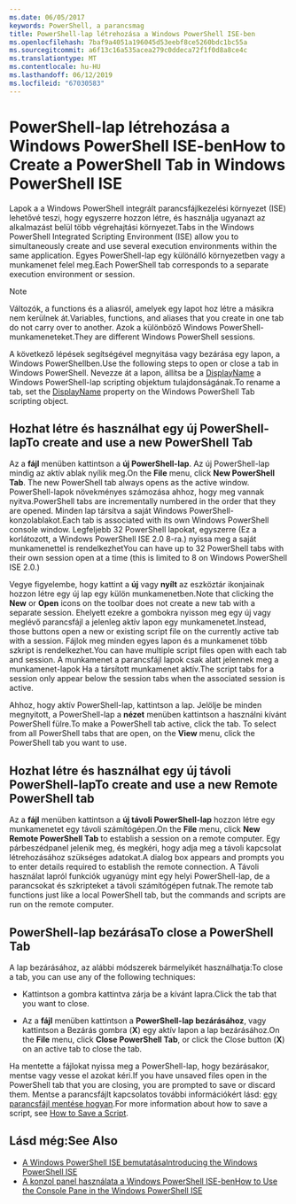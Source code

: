 ```yaml
---
ms.date: 06/05/2017
keywords: PowerShell, a parancsmag
title: PowerShell-lap létrehozása a Windows PowerShell ISE-ben
ms.openlocfilehash: 7baf9a4051a196045d53eebf8ce5260bdc1bc55a
ms.sourcegitcommit: a6f13c16a535acea279c0ddeca72f1f0d8a8ce4c
ms.translationtype: MT
ms.contentlocale: hu-HU
ms.lasthandoff: 06/12/2019
ms.locfileid: "67030583"
---
```

# <a name="how-to-create-a-powershell-tab-in-windows-powershell-ise"></a><span data-ttu-id="db3d1-103">PowerShell-lap létrehozása a Windows PowerShell ISE-ben</span><span class="sxs-lookup"><span data-stu-id="db3d1-103">How to Create a PowerShell Tab in Windows PowerShell ISE</span></span>

<span data-ttu-id="db3d1-104">Lapok a a Windows PowerShell integrált parancsfájlkezelési környezet (ISE) lehetővé teszi, hogy egyszerre hozzon létre, és használja ugyanazt az alkalmazást belül több végrehajtási környezet.</span><span class="sxs-lookup"><span data-stu-id="db3d1-104">Tabs in the Windows PowerShell Integrated Scripting Environment (ISE) allow you to simultaneously create and use several execution environments within the same application.</span></span>
<span data-ttu-id="db3d1-105">Egyes PowerShell-lap egy különálló környezetben vagy a munkamenet felel meg.</span><span class="sxs-lookup"><span data-stu-id="db3d1-105">Each PowerShell tab corresponds to a separate execution environment or session.</span></span>

> [!NOTE]
> <span data-ttu-id="db3d1-106">Változók, a functions és a aliasról, amelyek egy lapot hoz létre a másikra nem kerülnek át.</span><span class="sxs-lookup"><span data-stu-id="db3d1-106">Variables, functions, and aliases that you create in one tab do not carry over to another.</span></span> <span data-ttu-id="db3d1-107">Azok a különböző Windows PowerShell-munkameneteket.</span><span class="sxs-lookup"><span data-stu-id="db3d1-107">They are different Windows PowerShell sessions.</span></span>

<span data-ttu-id="db3d1-108">A következő lépések segítségével megnyitása vagy bezárása egy lapon, a Windows PowerShellben.</span><span class="sxs-lookup"><span data-stu-id="db3d1-108">Use the following steps to open or close a tab in Windows PowerShell.</span></span>
<span data-ttu-id="db3d1-109">Nevezze át a lapon, állítsa be a [DisplayName](object-model/The-PowerShellTab-Object.md#displayname) a Windows PowerShell-lap scripting objektum tulajdonságának.</span><span class="sxs-lookup"><span data-stu-id="db3d1-109">To rename a tab, set the [DisplayName](object-model/The-PowerShellTab-Object.md#displayname) property on the Windows PowerShell Tab scripting object.</span></span>

## <a name="to-create-and-use-a-new-powershell-tab"></a><span data-ttu-id="db3d1-110">Hozhat létre és használhat egy új PowerShell-lap</span><span class="sxs-lookup"><span data-stu-id="db3d1-110">To create and use a new PowerShell Tab</span></span>

<span data-ttu-id="db3d1-111">Az a **fájl** menüben kattintson a **új PowerShell-lap**. Az új PowerShell-lap mindig az aktív ablak nyílik meg.</span><span class="sxs-lookup"><span data-stu-id="db3d1-111">On the **File** menu, click **New PowerShell Tab**. The new PowerShell tab always opens as the active window.</span></span>
<span data-ttu-id="db3d1-112">PowerShell-lapok növekményes számozása ahhoz, hogy meg vannak nyitva.</span><span class="sxs-lookup"><span data-stu-id="db3d1-112">PowerShell tabs are incrementally numbered in the order that they are opened.</span></span>
<span data-ttu-id="db3d1-113">Minden lap társítva a saját Windows PowerShell-konzolablakot.</span><span class="sxs-lookup"><span data-stu-id="db3d1-113">Each tab is associated with its own Windows PowerShell console window.</span></span>
<span data-ttu-id="db3d1-114">Legfeljebb 32 PowerShell lapokat, egyszerre (Ez a korlátozott, a Windows PowerShell ISE 2.0 8-ra.) nyissa meg a saját munkamenettel is rendelkezhet</span><span class="sxs-lookup"><span data-stu-id="db3d1-114">You can have up to 32 PowerShell tabs with their own session open at a time (this is limited to 8 on Windows PowerShell ISE 2.0.)</span></span>

<span data-ttu-id="db3d1-115">Vegye figyelembe, hogy kattint a **új** vagy **nyílt** az eszköztár ikonjainak hozzon létre egy új lap egy külön munkamenetben.</span><span class="sxs-lookup"><span data-stu-id="db3d1-115">Note that clicking the **New** or **Open** icons on the toolbar does not create a new tab with a separate session.</span></span>
<span data-ttu-id="db3d1-116">Ehelyett ezekre a gombokra nyisson meg egy új vagy meglévő parancsfájl a jelenleg aktív lapon egy munkamenetet.</span><span class="sxs-lookup"><span data-stu-id="db3d1-116">Instead, those buttons open a new or existing script file on the currently active tab with a session.</span></span>
<span data-ttu-id="db3d1-117">Fájlok meg minden egyes lapon és a munkamenet több szkript is rendelkezhet.</span><span class="sxs-lookup"><span data-stu-id="db3d1-117">You can have multiple script files open with each tab and session.</span></span>
<span data-ttu-id="db3d1-118">A munkamenet a parancsfájl lapok csak alatt jelennek meg a munkamenet-lapok Ha a társított munkamenet aktív.</span><span class="sxs-lookup"><span data-stu-id="db3d1-118">The script tabs for a session only appear below the session tabs when the associated session is active.</span></span>

<span data-ttu-id="db3d1-119">Ahhoz, hogy aktív PowerShell-lap, kattintson a lap. Jelölje be minden megnyitott, a PowerShell-lap a **nézet** menüben kattintson a használni kívánt PowerShell fülre.</span><span class="sxs-lookup"><span data-stu-id="db3d1-119">To make a PowerShell tab active, click the tab. To select from all PowerShell tabs that are open, on the **View** menu, click the PowerShell tab you want to use.</span></span>

## <a name="to-create-and-use-a-new-remote-powershell-tab"></a><span data-ttu-id="db3d1-120">Hozhat létre és használhat egy új távoli PowerShell-lap</span><span class="sxs-lookup"><span data-stu-id="db3d1-120">To create and use a new Remote PowerShell tab</span></span>

<span data-ttu-id="db3d1-121">Az a **fájl** menüben kattintson a **új távoli PowerShell-lap** hozzon létre egy munkamenetet egy távoli számítógépen.</span><span class="sxs-lookup"><span data-stu-id="db3d1-121">On the **File** menu, click **New Remote PowerShell Tab** to establish a session on a remote computer.</span></span>
<span data-ttu-id="db3d1-122">Egy párbeszédpanel jelenik meg, és megkéri, hogy adja meg a távoli kapcsolat létrehozásához szükséges adatokat.</span><span class="sxs-lookup"><span data-stu-id="db3d1-122">A dialog box appears and prompts you to enter details required to establish the remote connection.</span></span>
<span data-ttu-id="db3d1-123">A Távoli használat lapról funkciók ugyanúgy mint egy helyi PowerShell-lap, de a parancsokat és szkripteket a távoli számítógépen futnak.</span><span class="sxs-lookup"><span data-stu-id="db3d1-123">The remote tab functions just like a local PowerShell tab, but the commands and scripts are run on the remote computer.</span></span>

## <a name="to-close-a-powershell-tab"></a><span data-ttu-id="db3d1-124">PowerShell-lap bezárása</span><span class="sxs-lookup"><span data-stu-id="db3d1-124">To close a PowerShell Tab</span></span>

<span data-ttu-id="db3d1-125">A lap bezárásához, az alábbi módszerek bármelyikét használhatja:</span><span class="sxs-lookup"><span data-stu-id="db3d1-125">To close a tab, you can use any of the following techniques:</span></span>

- <span data-ttu-id="db3d1-126">Kattintson a gombra kattintva zárja be a kívánt lapra.</span><span class="sxs-lookup"><span data-stu-id="db3d1-126">Click the tab that you want to close.</span></span>

- <span data-ttu-id="db3d1-127">Az a **fájl** menüben kattintson a **PowerShell-lap bezárásához**, vagy kattintson a Bezárás gombra (**X**) egy aktív lapon a lap bezárásához.</span><span class="sxs-lookup"><span data-stu-id="db3d1-127">On the **File** menu, click **Close PowerShell Tab**, or click  the Close button  (**X**) on an active tab to close the tab.</span></span>

<span data-ttu-id="db3d1-128">Ha mentette a fájlokat nyissa meg a PowerShell-lap, hogy bezárásakor, mentse vagy vesse el azokat kéri.</span><span class="sxs-lookup"><span data-stu-id="db3d1-128">If you have unsaved files open in the PowerShell tab that you are closing, you are prompted to save or discard them.</span></span>
<span data-ttu-id="db3d1-129">Mentse a parancsfájlt kapcsolatos további információkért lásd: [egy parancsfájl mentése hogyan](How-to-Write-and-Run-Scripts-in-the-Windows-PowerShell-ISE.md#how-to-save-a-script).</span><span class="sxs-lookup"><span data-stu-id="db3d1-129">For more information about how to save a script, see [How to Save a Script](How-to-Write-and-Run-Scripts-in-the-Windows-PowerShell-ISE.md#how-to-save-a-script).</span></span>

## <a name="see-also"></a><span data-ttu-id="db3d1-130">Lásd még:</span><span class="sxs-lookup"><span data-stu-id="db3d1-130">See Also</span></span>

- [<span data-ttu-id="db3d1-131">A Windows PowerShell ISE bemutatása</span><span class="sxs-lookup"><span data-stu-id="db3d1-131">Introducing the Windows PowerShell ISE</span></span>](Introducing-the-Windows-PowerShell-ISE.md)
- [<span data-ttu-id="db3d1-132">A konzol panel használata a Windows PowerShell ISE-ben</span><span class="sxs-lookup"><span data-stu-id="db3d1-132">How to Use the Console Pane in the Windows PowerShell ISE</span></span>](How-to-Use-the-Console-Pane-in-the-Windows-PowerShell-ISE.md)
